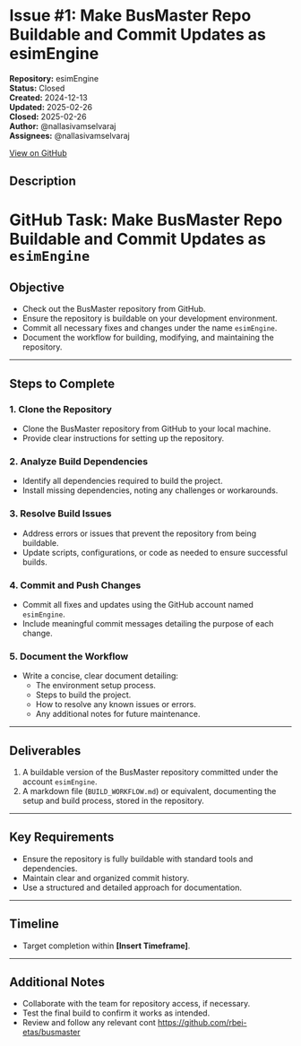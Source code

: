 # Issue #1: Make BusMaster Repo Buildable and Commit Updates as esimEngine

**Repository:** esimEngine  
**Status:** Closed  
**Created:** 2024-12-13  
**Updated:** 2025-02-26  
**Closed:** 2025-02-26  
**Author:** @nallasivamselvaraj  
**Assignees:** @nallasivamselvaraj  

[View on GitHub](https://github.com/Simtestlab/esimEngine/issues/1)

## Description

# GitHub Task: Make BusMaster Repo Buildable and Commit Updates as `esimEngine`

## **Objective**
- Check out the BusMaster repository from GitHub.
- Ensure the repository is buildable on your development environment.
- Commit all necessary fixes and changes under the name `esimEngine`.
- Document the workflow for building, modifying, and maintaining the repository.

---

## **Steps to Complete**

### 1. **Clone the Repository**
   - Clone the BusMaster repository from GitHub to your local machine.
   - Provide clear instructions for setting up the repository.

### 2. **Analyze Build Dependencies**
   - Identify all dependencies required to build the project.
   - Install missing dependencies, noting any challenges or workarounds.

### 3. **Resolve Build Issues**
   - Address errors or issues that prevent the repository from being buildable.
   - Update scripts, configurations, or code as needed to ensure successful builds.

### 4. **Commit and Push Changes**
   - Commit all fixes and updates using the GitHub account named `esimEngine`.
   - Include meaningful commit messages detailing the purpose of each change.

### 5. **Document the Workflow**
   - Write a concise, clear document detailing:
     - The environment setup process.
     - Steps to build the project.
     - How to resolve any known issues or errors.
     - Any additional notes for future maintenance.

---

## **Deliverables**
1. A buildable version of the BusMaster repository committed under the account `esimEngine`.
2. A markdown file (`BUILD_WORKFLOW.md`) or equivalent, documenting the setup and build process, stored in the repository.

---

## **Key Requirements**
- Ensure the repository is fully buildable with standard tools and dependencies.
- Maintain clear and organized commit history.
- Use a structured and detailed approach for documentation.

---

## **Timeline**
- Target completion within **[Insert Timeframe]**.

---

## **Additional Notes**
- Collaborate with the team for repository access, if necessary.
- Test the final build to confirm it works as intended.
- Review and follow any relevant cont
https://github.com/rbei-etas/busmaster
